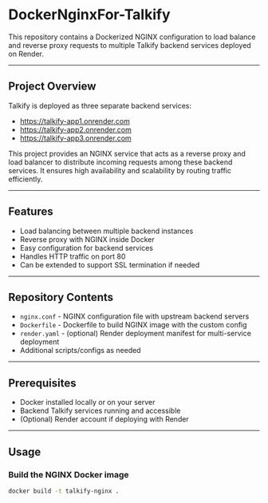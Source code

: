 # DockerNginxFor-Talkify

This repository contains a Dockerized NGINX configuration to load balance and reverse proxy requests to multiple Talkify backend services deployed on Render.

---

## Project Overview

Talkify is deployed as three separate backend services:

- https://talkify-app1.onrender.com
- https://talkify-app2.onrender.com
- https://talkify-app3.onrender.com

This project provides an NGINX service that acts as a reverse proxy and load balancer to distribute incoming requests among these backend services. It ensures high availability and scalability by routing traffic efficiently.

---

## Features

- Load balancing between multiple backend instances
- Reverse proxy with NGINX inside Docker
- Easy configuration for backend services
- Handles HTTP traffic on port 80
- Can be extended to support SSL termination if needed

---

## Repository Contents

- `nginx.conf` - NGINX configuration file with upstream backend servers
- `Dockerfile` - Dockerfile to build NGINX image with the custom config
- `render.yaml` - (optional) Render deployment manifest for multi-service deployment
- Additional scripts/configs as needed

---

## Prerequisites

- Docker installed locally or on your server
- Backend Talkify services running and accessible
- (Optional) Render account if deploying with Render

---

## Usage

### Build the NGINX Docker image

```bash
docker build -t talkify-nginx .
